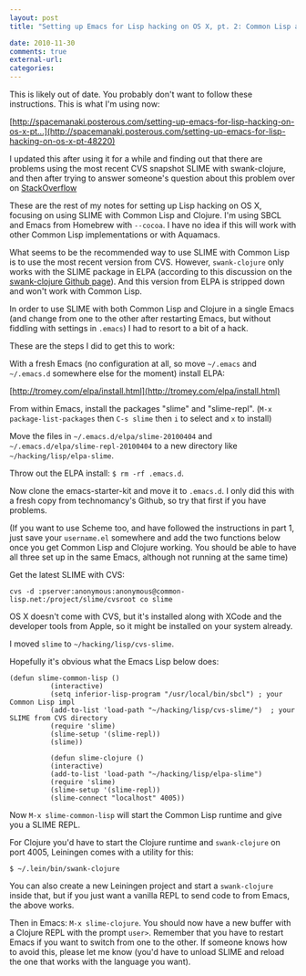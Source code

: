```yaml
---
layout: post
title: "Setting up Emacs for Lisp hacking on OS X, pt. 2: Common Lisp and Clojure"

date: 2010-11-30
comments: true
external-url:
categories:
---
```



This is likely out of date. You probably don't want to follow these
instructions. This is what I'm using now:

[http://spacemanaki.posterous.com/setting-up-emacs-for-lisp-hacking-on-os-x-pt...](http://spacemanaki.posterous.com/setting-up-emacs-for-lisp-hacking-on-os-x-pt-48220)

I updated this after using it for a while and finding out that there are
problems using the most recent CVS snapshot SLIME with swank-clojure,
and then after trying to answer someone's question about this problem
over on
[StackOverflow](http://stackoverflow.com/questions/4551283/what-is-wrong-with-my-emacs-slime-setup-compile-and-load-eval-not-working)

These are the rest of my notes for setting up Lisp hacking on OS X,
focusing on using SLIME with Common Lisp and Clojure. I'm using SBCL and
Emacs from Homebrew with `--cocoa`. I have no idea if this will work
with other Common Lisp implementations or with Aquamacs.

What seems to be the recommended way to use SLIME with Common Lisp is to
use the most recent version from CVS. However, `swank-clojure` only
works with the SLIME package in ELPA (according to this discussion on
the [swank-clojure Github
page](https://github.com/technomancy/swank-clojure/issues/issue/31)).
And this version from ELPA is stripped down and won't work with Common
Lisp.

In order to use SLIME with both Common Lisp and Clojure in a single
Emacs (and change from one to the other after restarting Emacs, but
without fiddling with settings in `.emacs`) I had to resort to a bit of
a hack.

These are the steps I did to get this to work:

With a fresh Emacs (no configuration at all, so move `~/.emacs` and
`~/.emacs.d` somewhere else for the moment) install ELPA:

[http://tromey.com/elpa/install.html](http://tromey.com/elpa/install.html)

From within Emacs, install the packages "slime" and "slime-repl".
(`M-x package-list-packages` then `C-s slime` then `i` to select and `x`
to install)

Move the files in `~/.emacs.d/elpa/slime-20100404` and
`~/.emacs.d/elpa/slime-repl-20100404` to a new directory like
`~/hacking/lisp/elpa-slime`.

Throw out the ELPA install: `$ rm -rf .emacs.d`.

Now clone the emacs-starter-kit and move it to `.emacs.d`. I only did
this with a fresh copy from technomancy's Github, so try that first if
you have problems.

(If you want to use Scheme too, and have followed the instructions in
part 1, just save your `username.el` somewhere and add the two functions
below once you get Common Lisp and Clojure working. You should be able
to have all three set up in the same Emacs, although not running at the
same time)

Get the latest SLIME with CVS:

    cvs -d :pserver:anonymous:anonymous@common-lisp.net:/project/slime/cvsroot co slime

OS X doesn't come with CVS, but it's installed along with XCode and the
developer tools from Apple, so it might be installed on your system
already.

I moved `slime` to `~/hacking/lisp/cvs-slime`.

Hopefully it's obvious what the Emacs Lisp below does:

    (defun slime-common-lisp ()
              (interactive)
              (setq inferior-lisp-program "/usr/local/bin/sbcl") ; your Common Lisp impl
              (add-to-list 'load-path "~/hacking/lisp/cvs-slime/")  ; your SLIME from CVS directory
              (require 'slime)
              (slime-setup '(slime-repl))
              (slime))
              
              (defun slime-clojure ()
              (interactive)
              (add-to-list 'load-path "~/hacking/lisp/elpa-slime")
              (require 'slime)
              (slime-setup '(slime-repl))
              (slime-connect "localhost" 4005))

Now `M-x slime-common-lisp` will start the Common Lisp runtime and give
you a SLIME REPL.

For Clojure you'd have to start the Clojure runtime and `swank-clojure`
on port 4005, Leiningen comes with a utility for this:

    $ ~/.lein/bin/swank-clojure

You can also create a new Leiningen project and start a `swank-clojure`
inside that, but if you just want a vanilla REPL to send code to from
Emacs, the above works.

Then in Emacs: `M-x slime-clojure`. You should now have a new buffer
with a Clojure REPL with the prompt `user>`. Remember that you have to
restart Emacs if you want to switch from one to the other. If someone
knows how to avoid this, please let me know (you'd have to unload SLIME
and reload the one that works with the language you want).
